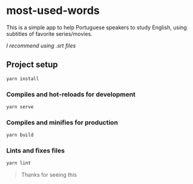 # most-used-words

This is a simple app to help Portuguese speakers to study English, using subtitles of favorite series/movies.

<i>I recommend using .srt files</i>

## Project setup

```sh
yarn install
```

### Compiles and hot-reloads for development

```sh
yarn serve
```

### Compiles and minifies for production

```sh
yarn build
```

### Lints and fixes files

```sh
yarn lint
```

> Thanks for seeing this

